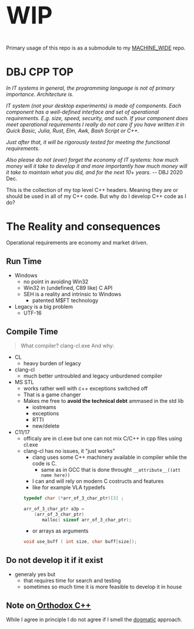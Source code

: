 <h1 style="font-size:64px;"> WIP </h1>

Primary usage of this repo is as a submodule to my [MACHINE_WIDE](https://github.com/dbj-data/machine_wide) repo.

<h1> DBJ CPP TOP </h1>

*In IT systems in general, the programming language is not of primary importance. Architecture is.*

*IT system (not your desktop experiments) is made of components. Each component has a well-defined interface and set of operational requirements. E.g. size, speed, security, and such. If your component does meet operational requirements I really do not care if you have written it in Quick Basic, Julia, Rust, Elm, Awk, Bash Script or C++.*

*Just after that, it will be rigorously tested for meeting the functional requirements.*

*Also please do not (ever) forget the economy of IT systems: how much money will it take to develop it and more importantly how much money will it take to maintain what you did, and for the next 10+ years.* -- DBJ 2020 Dec.

This is the collection of my top level C++ headers. Meaning they are or should be used in all of my C++ code. But why do I develop C++ code as I do?

# The Reality and consequences

Operational requirements are economy and market driven.

## Run Time 

- Windows
  - no point in avoiding Win32
  - Win32 in (undefined, C89 like) C API
  - SEH is a reality and intrinsic to Windows
    -  patented M$FT technology
-  Legacy is a big problem
   - UTF-16

## Compile Time

> What compiler? clang-cl.exe 
And why:

- CL 
  - heavy burden of legacy
- clang-cl
  -  much better untroubled and legacy unburdened compiler
- MS STL
  - works rather well with c++ exceptions switched off
  - That is a game changer
  - Makes me free to **avoid the technical debt** ammased in the std lib
    -  iostreams
    -  exceptions
    -  RTTI
    -  new/delete
- C11/17
  - officaly are in cl.exe but one can not mix C/C++ in cpp files using cl.exe
  - clang-cl has no issues, it "just works"
    - clang uses some C++ machinery available in compiler while the code is C.
      - same as in GCC that is done throught `__attribute__((att name here))`
    - I can and will rely on modern C costructs and features 
    - like for example VLA typedefs
    ```cpp
    typedef char (*arr_of_3_char_ptr)[3] ;

    arr_of_3_char_ptr a3p = 
        (arr_of_3_char_ptr)
           malloc( sizeof arr_of_3_char_ptr);
    ```
    - or arrays as arguments
    ```cpp
    void use_buff ( int size, char buff[size]);
    ```

## Do not develop it if it exist

- generaly yes but
  - that requires time for search and testing
  - sometimes so much time it is more feasible to develop it in house

## Note on[ Orthodox C++](https://gist.github.com/bkaradzic/2e39896bc7d8c34e042b)

While I agree in principle I do not agree if I smell the [dogmatic](https://en.wikipedia.org/wiki/Dogma) approach.